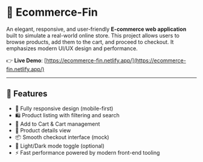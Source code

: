 # 🛒 Ecommerce-Fin

An elegant, responsive, and user-friendly **E-commerce web application** built to simulate a real-world online store. This project allows users to browse products, add them to the cart, and proceed to checkout. It emphasizes modern UI/UX design and performance.

👉 **Live Demo**: [https://ecommerce-fin.netlify.app/](https://ecommerce-fin.netlify.app/)

---

## 📌 Features

- 🚀 Fully responsive design (mobile-first)
- 🛍️ Product listing with filtering and search
- 🛒 Add to Cart & Cart management
- 🔎 Product details view
- 📦 Smooth checkout interface (mock)
- 🌙 Light/Dark mode toggle (optional)
- ⚡ Fast performance powered by modern front-end tooling
